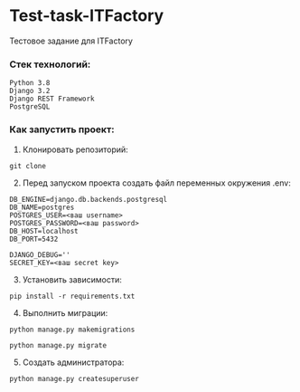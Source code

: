 # Test-task-ITFactory
Тестовое задание для ITFactory

### Стек технологий:
```
Python 3.8
Django 3.2
Django REST Framework
PostgreSQL
```
### Как запустить проект:
1. Клонировать репозиторий:
```
git clone
```
2. Перед запуском проекта создать файл переменных окружения .env:
```
DB_ENGINE=django.db.backends.postgresql
DB_NAME=postgres
POSTGRES_USER=<ваш username>
POSTGRES_PASSWORD=<ваш password>
DB_HOST=localhost
DB_PORT=5432

DJANGO_DEBUG=''
SECRET_KEY=<ваш secret key>
```
3. Установить зависимости:
```
pip install -r requirements.txt
```
4. Выполнить миграции:
```
python manage.py makemigrations
```
```
python manage.py migrate
```
5. Создать администратора:
```
python manage.py createsuperuser
```
